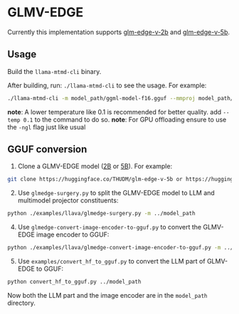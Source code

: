 # GLMV-EDGE

Currently this implementation supports [glm-edge-v-2b](https://huggingface.co/THUDM/glm-edge-v-2b) and [glm-edge-v-5b](https://huggingface.co/THUDM/glm-edge-v-5b).

## Usage
Build the `llama-mtmd-cli` binary.

After building, run: `./llama-mtmd-cli` to see the usage. For example:

```sh
./llama-mtmd-cli -m model_path/ggml-model-f16.gguf --mmproj model_path/mmproj-model-f16.gguf
```

**note**: A lower temperature like 0.1 is recommended for better quality. add `--temp 0.1` to the command to do so.
**note**: For GPU offloading ensure to use the `-ngl` flag just like usual

## GGUF conversion

1. Clone a GLMV-EDGE model ([2B](https://huggingface.co/THUDM/glm-edge-v-2b) or [5B](https://huggingface.co/THUDM/glm-edge-v-5b)). For example:

```sh
git clone https://huggingface.co/THUDM/glm-edge-v-5b or https://huggingface.co/THUDM/glm-edge-v-2b
```

2. Use `glmedge-surgery.py` to split the GLMV-EDGE model to LLM and multimodel projector constituents:

```sh
python ./examples/llava/glmedge-surgery.py -m ../model_path
```

4. Use `glmedge-convert-image-encoder-to-gguf.py` to convert the GLMV-EDGE image encoder to GGUF:

```sh
python ./examples/llava/glmedge-convert-image-encoder-to-gguf.py -m ../model_path --llava-projector ../model_path/glm.projector --output-dir ../model_path
```

5. Use `examples/convert_hf_to_gguf.py` to convert the LLM part of GLMV-EDGE to GGUF:

```sh
python convert_hf_to_gguf.py ../model_path
```

Now both the LLM part and the image encoder are in the `model_path` directory.
